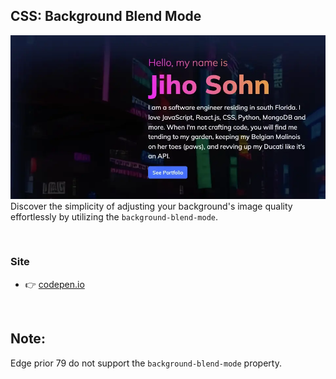 ## CSS: Background Blend Mode
[![screen shot](./images/readme.webp)](https://codepen.io/jsohndata/pen/dygwvEd)
Discover the simplicity of adjusting your background's image quality effortlessly by utilizing the `background-blend-mode`.

<br>

### Site
* 👉 [codepen.io](https://codepen.io/jsohndata/pen/dygwvEd)

<br>

## Note:
Edge prior 79 do not support the `background-blend-mode` property.
